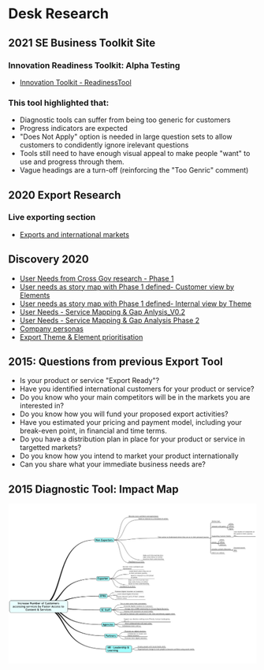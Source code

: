 # Desk Research

## 2021 SE Business Toolkit Site
### Innovation Readiness Toolkit: Alpha Testing

- [Innovation Toolkit - ReadinessTool](/files/2021_03_25_InnovationToolit.pdf)


### This tool highlighted that:

- Diagnostic tools can suffer from being too generic for customers
- Progress indicators are expected
- "Does Not Apply" option is needed in large question sets to allow customers to condidently ignore irelevant questions
- Tools still need to have enough visual appeal to make people "want" to use and progress through them.
- Vague headings are a turn-off (reinforcing the "Too Genric" comment)


## 2020 Export Research 

### Live exporting section
- [Exports and international markets](https://www.scottish-enterprise.com/support-for-businesses/exports-and-international-markets)

## Discovery 2020
- [User Needs from Cross Gov research - Phase 1](/files/UserNeeds_2020.pdf)
- [User needs as story map with Phase 1 defined- Customer view by Elements](/files/UserNeeds_StoryMap_Elements.pdf)
- [User needs as story map with Phase 1 defined- Internal view by Theme](/files/UserNeeds_StoryMaps_Themes.pdf)
- [User Needs - Service Mapping & Gap Anlysis_V0.2](/files/UserNeeds_Service_Mapping.pdf)
- [User Needs - Service Mapping & Gap Analysis Phase 2](/files/Exporting-Service-Mapping-Phase-2.pdf)
- [Company personas](/files/Exporting-Company-personas.pdf)
- [Export Theme & Element prioritisation](/files/Trade_element_and_theme_priritisations.pdf)


## 2015: Questions from previous Export Tool

- Is your product or service "Export Ready"?
- Have you identified international customers for your product or service?
- Do you know who your main competitors will be in the markets you are interested in?
- Do you know how you will fund your proposed export activities?
- Have you estimated your pricing and payment model, including your break-even point, in financial and time terms.
- Do you have a distribution plan in place for your product or service in targetted markets?
- Do you know how you intend to market your product internationally
- Can you share what your immediate business needs are?

## 2015 Diagnostic Tool: Impact Map
![Diagnostic Impact Map](/files/diagnostic_mind.jpeg)
